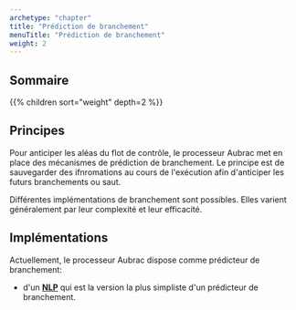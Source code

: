 ```yaml
---
archetype: "chapter"
title: "Prédiction de branchement"
menuTitle: "Prédiction de branchement"
weight: 2
---
```



## Sommaire

{{% children sort="weight" depth=2 %}}

## Principes

Pour anticiper les aléas du flot de contrôle, le processeur Aubrac met en place des mécanismes de prédiction de branchement.
Le principe est de sauvegarder des ifnromations au cours de l'exécution afin d'anticiper les futurs branchements ou saut.

Différentes implémentations de branchement sont possibles.
Elles varient généralement par leur complexité et leur efficacité.

## Implémentations

Actuellement, le processeur Aubrac dispose comme prédicteur de branchement:
- d'un [**NLP**](/doc/hw/cores/aubrac/pred/nlp/) qui est la version la plus simpliste d'un prédicteur de branchement.

